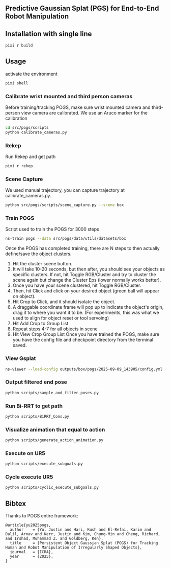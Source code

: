 ## Predictive Gaussian Splat (PGS) for End-to-End Robot Manipulation

## Installation with single line
```bash
pixi r build
```

## Usage
activate the environment
```bash
pixi shell
```
### Calibrate wrist mounted and third person cameras
Before training/tracking POGS, make sure wrist mounted camera and third-person view camera are calibrated. We use an Aruco marker for the calibration
```bash
cd src/pogs/scripts
python calibrate_cameras.py
```
### Rekep
Run Rekep and get path
```bash
pixi r rekep
```

### Scene Capture
We used manual trajectory, you can capture trajectory at calibrate_cameras.py.
```bash
python src/pogs/scripts/scene_capture.py --scene box
```

### Train POGS
Script used to train the POGS for 3000 steps
```bash
ns-train pogs --data src/pogs/data/utils/datasets/box
```
Once the POGS has completed training, there are N steps to then actually define/save the object clusters.
1. Hit the cluster scene button.
2. It will take 10-20 seconds, but then after, you should see your objects as specific clusters. If not, hit Toggle RGB/Cluster and try to cluster the scene again but change the Cluster Eps (lower normally works better).
3. Once you have your scene clustered, hit Toggle RGB/Cluster.
4. Then, hit Click and click on your desired object (green ball will appear on object).
5. Hit Crop to Click, and it should isolate the object.
6. A draggable coordinate frame will pop up to indicate the object's origin, drag it to where you want it to be. (For experiments, this was what we used to align for object reset or tool servoing)
7. Hit Add Crop to Group List
8. Repeat steps 4-7 for all objects in scene
9. Hit View Crop Group List
Once you have trained the POGS, make sure you have the config file and checkpoint directory from the terminal saved.

### View Gsplat
```bash
ns-viewer --load-config outputs/box/pogs/2025-09-09_143905/config.yml --viewer.websocket-port 8007
```

### Output filtered end pose
```bash
python scripts/sample_and_filter_poses.py
```

### Run Bi-RRT to get path
```bash
python scripts/BiRRT_Cons.py
```

### Visualize animation that equal to action
```bash
python scripts/generate_action_animation.py
```

### Execute on UR5
```bash
python scripts/execute_subgoals.py
```

### Cycle execute UR5
```bash
python scripts/cyclic_execute_subgoals.py
```

## Bibtex
Thanks to POGS entire framework:
```
@article{yu2025pogs,
  author    = {Yu, Justin and Hari, Kush and El-Refai, Karim and Dalil, Arnav and Kerr, Justin and Kim, Chung-Min and Cheng, Richard, and Irshad, Muhammad Z. and Goldberg, Ken},
  title     = {Persistent Object Gaussian Splat (POGS) for Tracking Human and Robot Manipulation of Irregularly Shaped Objects},
  journal   = {ICRA},
  year      = {2025},
}
```
